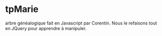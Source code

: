 # tpMarie
arbre généalogique fait en Javascript par Corentin.
Nous le refaisons tout en JQuery pour apprendre à manipuler.
